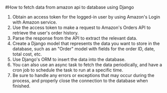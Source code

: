 #How to fetch data from amazon api to database using Django
1. Obtain an access token for the logged-in user by using Amazon's Login with Amazon service.
2. Use the access token to make a request to Amazon's Orders API to retrieve the user's order history.
3. Parse the response from the API to extract the relevant data.
4. Create a Django model that represents the data you want to store in the database, such as an "Order" model with fields for the order ID, date, total cost, etc.
5. Use Django's ORM to insert the data into the database.
6. You can also use an async task to fetch the data periodically, and have a cron job to schedule the task to run at a specific time.
7. Be sure to handle any errors or exceptions that may occur during the process, and properly close the connection to the database when finished.